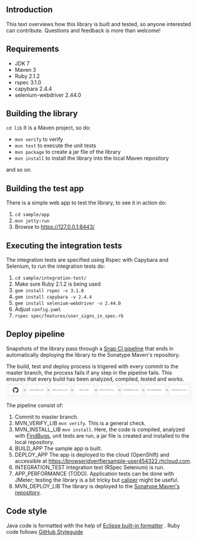 ## Introduction
This text overviews how this library is built and tested, so anyone interested can contribute.
Questions and feedback is more than welcome! 

## Requirements
* JDK 7
* Maven 3
* Ruby 2.1.2
 * rspec 3.1.0
 * capybara 2.4.4
 * selenium-webdriver 2.44.0

## Building the library
`cd lib`
It is a Maven project, so do:
*  `mvn verify` to verify
*  `mvn test` to execute the unit tests
*  `mvn package` to create a jar file of the library
*  `mvn install` to install the library into the local Maven repository

and so on.

## Building the test app
There is a simple web app to test the library, to see it in action do:
 1. `cd sample/app`
 1. `mvn jetty:run`
 1. Browse to https://127.0.0.1:8443/

## Executing the integration tests
The integration tests are specified using Rspec with Capybara and Selenium, to run the integration tests do:
 1. `cd sample/integration-test/`
 1. Make sure Ruby 2.1.2 is being used
 1. `gem install rspec -v 3.1.0`
 1. `gem install capybara -v 2.4.4`
 1. `gem install selenium-webdriver -v 2.44.0`
 1.  Adjust  `config.yaml`
 1. `rspec spec/features/user_signs_in_spec.rb`

## Deploy pipeline
Snapshots of the library pass through a [Snap CI pipeline](https://snap-ci.com/user454322/browserid-verifier/branch/master) that ends in automatically deploying the library to the Sonatype Maven's repository.

The build, test and deploy process is trigered with every commit to the master branch, the process fails if any step in the pipeline fails. This ensures that every build has been analyzed, compiled, tested and works.
![Build process](process.png?raw=true "Build Process")
The pipeline consist of:
 1. Commit to master branch.
 1. MVN_VERIFY_LIB `mvn verify`. This is a general check.
 1. MVN_INSTALL_LIB `mvn install`. Here, the code is compiled, analyzed with [FindBugs](http://findbugs.sourceforge.net), unit tests are run, a jar file is created and installed to the local repository.
 1. BUILD_APP The sample app is built.
 1. DEPLOY_APP The app is deployed to the cloud (OpenShift) and accessible at https://browseridverifiersample-user454322.rhcloud.com.
 1. INTEGRATION_TEST Integration test (RSpec Selenium) is run.
 1. APP_PERFORMANCE (TODO). Application tests can be done with JMeter; testing the library is a bit tricky but [caliper](https://github.com/google/caliper) might be useful.
 1. MVN_DEPLOY_LIB The library is deployed to the [Sonatype Maven's repository](https://oss.sonatype.org/content/repositories/snapshots/info/modprobe/browserid-verifier).

## Code style
Java code is formatted with the help of [Eclipse built-in formatter](../Eclipse_built-in-codestyle.xml) .
Ruby code follows  [GitHub Styleguide](https://github.com/styleguide/ruby)



